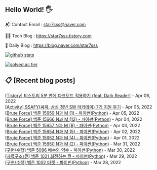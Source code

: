 ## Hello World! 🖐

📬 Contact Email : star7sss@naver.com

👨‍💻 Tech Blog : https://star7sss.tistory.com

🤪 Daily Blog : https://blog.naver.com/star7sss

[![github stats](https://github-readme-stats.vercel.app/api?username=jangThang&show_icons=true&hide_border=False)](https://star7sss.tistory.com)

[![solved.ac tier](http://mazassumnida.wtf/api/v2/generate_badge?boj=star7sss)](https://solved.ac/star7sss)

## 📋 [Recent blog posts]
[[Tistory] 티스토리 5분 만에 다크모드 적용하기 (feat. Dark Reader)](https://star7sss.tistory.com/403) - Apr 06, 2022<br>
[[Activity] SSAFY(싸피, 삼성 청년 SW 아카데미) 7기 지원 후기](https://star7sss.tistory.com/399) - Apr 05, 2022<br>
[[Brute Force] 백준 15659 N과 M (1) - 파이썬(Python)](https://star7sss.tistory.com/310) - Apr 05, 2022<br>
[[Brute Force] 백준 15666 N과 M (12) - 파이썬(Python)](https://star7sss.tistory.com/309) - Apr 04, 2022<br>
[[Brute Force] 백준 15657 N과 M (8) - 파이썬(Python)](https://star7sss.tistory.com/308) - Apr 03, 2022<br>
[[Brute Force] 백준 15654 N과 M (5) - 파이썬(Python)](https://star7sss.tistory.com/307) - Apr 02, 2022<br>
[[Brute Force] 백준 15652 N과 M (4) - 파이썬(Python)](https://star7sss.tistory.com/306) - Apr 01, 2022<br>
[[Brute Force] 백준 15650 N과 M (2) - 파이썬(Python)](https://star7sss.tistory.com/305) - Mar 31, 2022<br>
[[구현/수학] 백준 5086 배수와 약수 - 파이썬(Python)](https://star7sss.tistory.com/304) - Mar 30, 2022<br>
[[자료구조/큐] 백준 1021 회전하는 큐 - 파이썬(Python)](https://star7sss.tistory.com/303) - Mar 29, 2022<br>
[[구현/수학] 백준 1002 터렛 - 파이썬(Python)](https://star7sss.tistory.com/302) - Mar 28, 2022<br>
